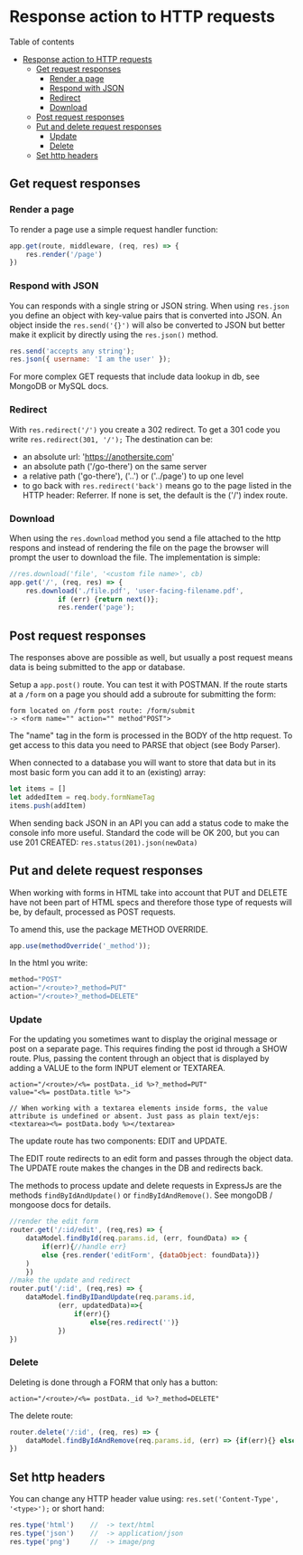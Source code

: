 # Response action to HTTP requests
Table of contents
- [Response action to HTTP requests](#response-action-to-http-requests)
	- [Get request responses](#get-request-responses)
		- [Render a page](#render-a-page)
		- [Respond with JSON](#respond-with-json)
		- [Redirect](#redirect)
		- [Download](#download)
	- [Post request responses](#post-request-responses)
	- [Put and delete request responses](#put-and-delete-request-responses)
		- [Update](#update)
		- [Delete](#delete)
	- [Set http headers](#set-http-headers)
	
## Get request responses
### Render a page
To render a page use a simple request handler function:
```javascript	
app.get(route, middleware, (req, res) => {
	res.render('/page')
})
```
### Respond with JSON
You can responds with a single string or JSON string. When using `res.json` you define an object with key-value pairs that is converted into JSON. An object inside the `res.send('{}')` will also be converted to JSON but better make it explicit by directly using the `res.json()` method.
```javascript
res.send('accepts any string');
res.json({ username: 'I am the user' });
```
For more complex GET requests that include data lookup in db, see MongoDB or MySQL docs.

### Redirect
With `res.redirect('/')` you create a 302 redirect. To get a 301 code you write `res.redirect(301, '/');`
The destination can be:
- an absolute url: 'https://anothersite.com'
- an absolute path ('/go-there') on the same server
- a relative path ('go-there'), ('..') or ('../page') to up one level
- to go back with `res.redirect('back')` means go to the page listed in the HTTP header: Referrer. If none is set, the default is the ('/') index route. 

### Download
When using the `res.download` method you send a file attached to the http respons and instead of rendering the file on the page the browser will prompt the user to download the file. The implementation is simple:
```javascript
//res.download('file', '<custom file name>', cb)
app.get('/', (req, res) => {
	res.download('./file.pdf', 'user-facing-filename.pdf', 				(err) => {
			if (err) {return next()};
			res.render('page');
```
## Post request responses
The responses above are possible as well, but usually a post request means data is being submitted to the app or database. 

Setup a `app.post()` route. You can test it with POSTMAN. If the route starts at a `/form` on a page you should add a subroute for submitting the form:
```	
form located on /form post route: /form/submit	
-> <form name="" action="" method"POST">
```
The "name" tag in the form is processed in the BODY of the http request. To get access to this data you need to PARSE that object (see Body Parser).
	
When connected to a database you will want to store that data but in its most basic form you can add it to an (existing) array:
```javascript	
let items = []
let addedItem = req.body.formNameTag
items.push(addItem)
```
When sending back JSON in an API you can add a status code to make the console info more useful. Standard the code will be OK 200, but you can use 201 CREATED: `res.status(201).json(newData)`

## Put and delete request responses
When working with forms in HTML take into account that PUT and DELETE have not been part of HTML specs and therefore those type of requests will be, by default, processed as POST requests. 

To amend this, use the package METHOD OVERRIDE. 
```javascript
app.use(methodOverride('_method')); 
```
In the html you write:
```js
method="POST"
action="/<route>?_method=PUT"
action="/<route>?_method=DELETE"
```
### Update
For the updating you sometimes want to display the original message or post on a separate page. This requires finding the post id through a SHOW route. Plus, passing the content through an object that is displayed by adding a VALUE to the form INPUT element or TEXTAREA.
```
action="/<route>/<%= postData._id %>?_method=PUT"
value="<%= postData.title %>">

// When working with a textarea elements inside forms, the value attribute is undefined or absent. Just pass as plain text/ejs:
<textarea><%= postData.body %></textarea> 
```
The update route has two components: EDIT and UPDATE. 

The EDIT route redirects to an edit form and passes through the object data. The UPDATE route makes the changes in the DB and redirects back.

The methods to process update and delete requests in ExpressJs are the methods `findByIdAndUpdate()` or `findByIdAndRemove()`. See mongoDB / mongoose docs for details.
```javascript
//render the edit form
router.get('/:id/edit', (req,res) => {
	dataModel.findById(req.params.id, (err, foundData) => {
		if(err){//handle err}
		else {res.render('editForm', {dataObject: foundData})}
	) 
	})
//make the update and redirect
router.put('/:id', (req,res) => {
	dataModel.findByIDandUpdate(req.params.id, 							req.body.<objectInHTML>, 
			(err, updatedData)=>{
				if(err){}
					else{res.redirect('')}
			})
})
```
### Delete
Deleting is done through a FORM that only has a button:
```
action="/<route>/<%= postData._id %>?_method=DELETE"
```
The delete route:
```javascript	
router.delete('/:id', (req, res) => {
	dataModel.findByIdAndRemove(req.params.id, (err) =>	{if(err){} else{res.redirect('')}})
})	
```

## Set http headers
You can change any HTTP header value using: `res.set('Content-Type', '<type>');` or short hand:
```js
res.type('html')	//	-> text/html 
res.type('json')	//	-> application/json
res.type('png')		//	-> image/png
```